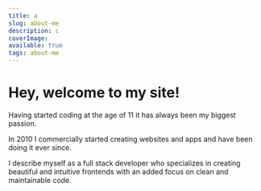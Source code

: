 ```yaml
---
title: a
slug: about-me
description: c
coverImage:
available: true
tags: about-me
---
```


# Hey, welcome to my site!

Having started coding at the age of 11 it has always been my biggest passion.

In 2010 I commercially started creating websites and apps and have been doing it ever since.

I describe myself as a full stack developer who specializes in creating beautiful and intuitive frontends with an added focus on clean and maintainable code.
